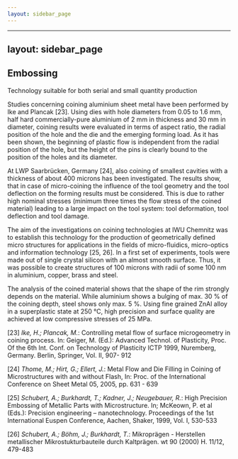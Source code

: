 ```yaml
---
layout: sidebar_page
---
```


---
layout: sidebar_page
---

## Embossing

Technology suitable for both serial and small quantity production

Studies concerning coining aluminium sheet metal have been performed by Ike and Plancak [23]. Using dies with hole diameters from 0.05 to 1.6 mm, half hard commercially-pure aluminium of 2 mm in thickness and 30 mm in diameter, coining results were evaluated in terms of aspect ratio, the radial position of the hole and the die and the emerging forming load. As it has been shown, the beginning of plastic flow is independent from the radial position of the hole, but the height of the pins is clearly bound to the position of the holes and its diameter. 

At LWP Saarbrücken, Germany [24], also coining of smallest cavities with a thickness of about 400 microns has been investigated. The results show, that in case of micro-coining the influence of the tool geometry and the tool deflection on the forming results must be considered. This is due to rather high nominal stresses (minimum three times the flow stress of the coined material) leading to a large impact on the tool system: tool deformation, tool deflection and tool damage. 

The aim of the investigations on coining technologies at IWU Chemnitz was to establish this technology for the production of geometrically defined micro structures for applications in the fields of micro-fluidics, micro-optics and information technology [25, 26]. In a first set of experiments, tools were made out of single crystal silicon with an almost smooth surface. Thus, it was possible to create structures of 100 microns with radii of some 100 nm in aluminium, copper, brass and steel. 

The analysis of the coined material shows that the shape of the rim strongly depends on the material. While aluminium shows a bulging of max. 30 % of the coining depth, steel shows only max. 5 %. Using fine grained ZnAl alloy in a superplastic state at 250 °C, high precision and surface quality are achieved at low compressive stresses of 25 MPa.  
  
[23] *Ike, H.; Plancak, M.*: Controlling metal flow of surface microgeometry in coining process. In: Geiger, M. (Ed.): Advanced Technol. of Plasticity, Proc. Of the 6th Int. Conf. on Technology of Plasticity ICTP 1999, Nuremberg, Germany. Berlin, Springer, Vol. II, 907- 912  

[24] *Thome, M.; Hirt, G.; Ellert, J.*: Metal Flow and Die Filling in Coining of Microstructures with and without Flash, In: Proc. of the International Conference on Sheet Metal 05, 2005, pp. 631 - 639  

[25] *Schubert, A.; Burkhardt, T.; Kadner, J.; Neugebauer, R.*: High Precision Embossing of Metallic Parts with Microstructure. In; McKeown, P. et al (Eds.): Precision engineering – nanotechnology. Proceedings of the 1st International Euspen Conference, Aachen, Shaker, 1999, Vol. I, 530-533  

[26] *Schubert, A.; Böhm, J.; Burkhardt, T.*: Mikroprägen - Herstellen metallischer
Mikrostukturbauteile durch Kaltprägen. wt 90 (2000) H. 11/12, 479-483  